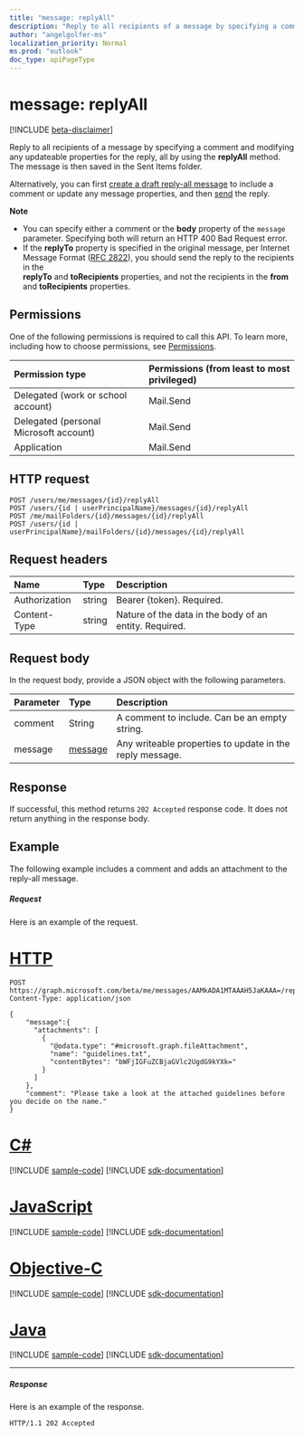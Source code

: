 ```yaml
---
title: "message: replyAll"
description: "Reply to all recipients of a message by specifying a comment and modifying any updateable properties "
author: "angelgolfer-ms"
localization_priority: Normal
ms.prod: "outlook"
doc_type: apiPageType
---
```


# message: replyAll

[!INCLUDE [beta-disclaimer](../../includes/beta-disclaimer.md)]

Reply to all recipients of a message by specifying a comment and modifying any updateable properties 
for the reply, all by using the **replyAll** method. The message is then saved in the Sent Items folder.

Alternatively, you can first [create a draft reply-all message](../api/message-createreplyall.md) to include a comment or 
update any message properties, and then [send](../api/message-send.md) the reply.

**Note**

- You can specify either a comment or the **body** property of the `message` parameter. Specifying both will return an HTTP 400 Bad Request error.
- If the **replyTo** property is specified in the original message, per Internet Message Format 
([RFC 2822](https://www.rfc-editor.org/info/rfc2822)), you should send the reply to the recipients in the  
**replyTo** and **toRecipients** properties, and not the recipients in the **from** and **toRecipients** properties. 


## Permissions
One of the following permissions is required to call this API. To learn more, including how to choose permissions, see [Permissions](/graph/permissions-reference).

|Permission type      | Permissions (from least to most privileged)              |
|:--------------------|:---------------------------------------------------------|
|Delegated (work or school account) | Mail.Send    |
|Delegated (personal Microsoft account) | Mail.Send    |
|Application | Mail.Send |

## HTTP request
<!-- { "blockType": "ignored" } -->
```http
POST /users/me/messages/{id}/replyAll
POST /users/{id | userPrincipalName}/messages/{id}/replyAll
POST /me/mailFolders/{id}/messages/{id}/replyAll
POST /users/{id | userPrincipalName}/mailFolders/{id}/messages/{id}/replyAll
```
## Request headers
| Name       | Type | Description|
|:---------------|:--------|:----------|
| Authorization  | string  | Bearer {token}. Required. |
| Content-Type | string  | Nature of the data in the body of an entity. Required. |

## Request body
In the request body, provide a JSON object with the following parameters.

| Parameter	   | Type	|Description|
|:---------------|:--------|:----------|
|comment|String|A comment to include. Can be an empty string.|
|message|[message](../resources/message.md)|Any writeable properties to update in the reply message.|

## Response

If successful, this method returns `202 Accepted` response code. It does not return anything in the response body.

## Example
The following example includes a comment and adds an attachment to the reply-all message.
##### Request
Here is an example of the request.

# [HTTP](#tab/http)
<!-- {
  "blockType": "request",
  "name": "message_replyall"
}-->
```http
POST https://graph.microsoft.com/beta/me/messages/AAMkADA1MTAAAH5JaKAAA=/replyAll
Content-Type: application/json

{
    "message":{
      "attachments": [ 
        { 
          "@odata.type": "#microsoft.graph.fileAttachment", 
          "name": "guidelines.txt", 
          "contentBytes": "bWFjIGFuZCBjaGVlc2UgdG9kYXk=" 
        } 
      ]
    },
    "comment": "Please take a look at the attached guidelines before you decide on the name." 
}
```
# [C#](#tab/csharp)
[!INCLUDE [sample-code](../includes/snippets/csharp/message-replyall-csharp-snippets.md)]
[!INCLUDE [sdk-documentation](../includes/snippets/snippets-sdk-documentation-link.md)]

# [JavaScript](#tab/javascript)
[!INCLUDE [sample-code](../includes/snippets/javascript/message-replyall-javascript-snippets.md)]
[!INCLUDE [sdk-documentation](../includes/snippets/snippets-sdk-documentation-link.md)]

# [Objective-C](#tab/objc)
[!INCLUDE [sample-code](../includes/snippets/objc/message-replyall-objc-snippets.md)]
[!INCLUDE [sdk-documentation](../includes/snippets/snippets-sdk-documentation-link.md)]

# [Java](#tab/java)
[!INCLUDE [sample-code](../includes/snippets/java/message-replyall-java-snippets.md)]
[!INCLUDE [sdk-documentation](../includes/snippets/snippets-sdk-documentation-link.md)]

---



##### Response
Here is an example of the response.
<!-- {
  "blockType": "response",
  "truncated": true
} -->
```http
HTTP/1.1 202 Accepted
```

<!-- uuid: 8fcb5dbc-d5aa-4681-8e31-b001d5168d79
2015-10-25 14:57:30 UTC -->
<!--
{
  "type": "#page.annotation",
  "description": "message: replyAll",
  "keywords": "",
  "section": "documentation",
  "tocPath": "",
  "suppressions": [
  ]
}
-->
